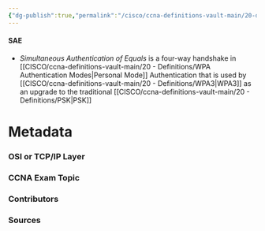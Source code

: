 ```yaml
---
{"dg-publish":true,"permalink":"/cisco/ccna-definitions-vault-main/20-definitions/sae/","tags":["defs_ccna"]}
---
```


#### SAE
- *Simultaneous Authentication of Equals* is a four-way handshake in [[CISCO/ccna-definitions-vault-main/20 - Definitions/WPA Authentication Modes\|Personal Mode]] Authentication that is used by [[CISCO/ccna-definitions-vault-main/20 - Definitions/WPA3\|WPA3]] as an upgrade to the traditional [[CISCO/ccna-definitions-vault-main/20 - Definitions/PSK\|PSK]]





# Metadata
### OSI or TCP/IP Layer

### CCNA Exam Topic

### Contributors

### Sources
